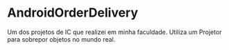 # AndroidOrderDelivery

Um dos projetos de IC que realizei em minha faculdade. Utiliza um Projetor para sobrepor objetos no mundo real.
